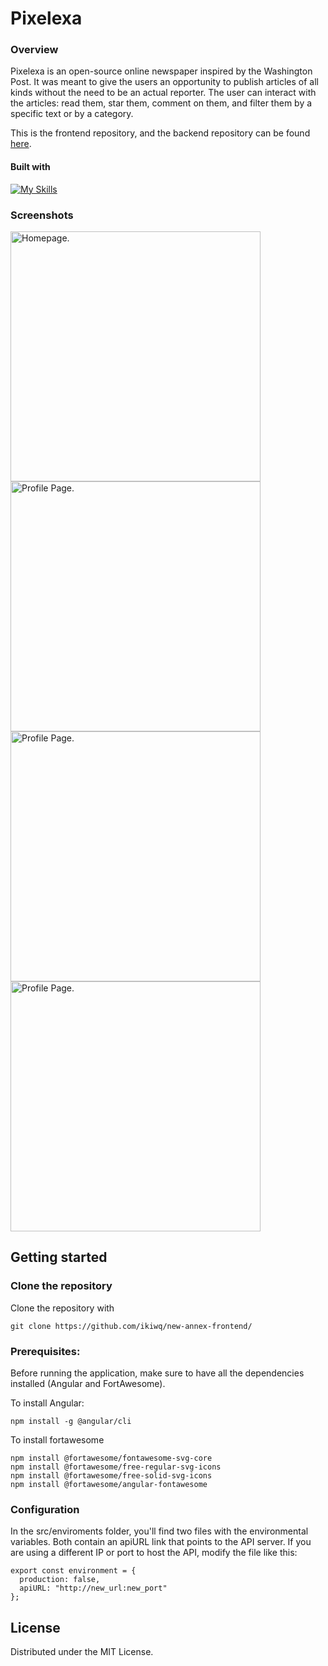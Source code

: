 # Pixelexa
### Overview
Pixelexa is an open-source online newspaper inspired by the Washington Post. It was meant to give the users an opportunity to publish articles of all kinds without the need to be an actual reporter.
The user can interact with the articles: read them, star them, comment on them, and filter them by a specific text or by a category.

This is the frontend repository, and the backend repository can be found [here](https://github.com/ikiwq/pixelexa-backend).

#### Built with
[![My Skills](https://skillicons.dev/icons?i=angular,typescript,nodejs&theme=light)](https://skillicons.dev)

### Screenshots

<p float="left">
<picture>
  <source srcset="https://i.imgur.com/AMxBnTU.png">
  <img alt="Homepage." width="400">
</picture>


<picture>
  <source srcset="https://i.imgur.com/Db849Hr.png">
  <img alt="Profile Page." width="400">
</picture>

<picture>
  <source srcset="https://i.imgur.com/IbeGHRg.png">
  <img alt="Profile Page." width="400">
</picture>

<picture>
  <source srcset="https://i.imgur.com/oSOXbqg.png">
  <img alt="Profile Page." width="400">
</picture>

</p>

## Getting started
### Clone the repository
Clone the repository with
 
    git clone https://github.com/ikiwq/new-annex-frontend/
    
### Prerequisites:
Before running the application, make sure to have all the dependencies installed (Angular and FortAwesome).
    
To install Angular:

    npm install -g @angular/cli
    
To install fortawesome

    npm install @fortawesome/fontawesome-svg-core
    npm install @fortawesome/free-regular-svg-icons
    npm install @fortawesome/free-solid-svg-icons
    npm install @fortawesome/angular-fontawesome
    
### Configuration
In the src/enviroments folder, you'll find two files with the environmental variables. Both contain an apiURL link that points to the API server.
If you are using a different IP or port to host the API, modify the file like this:

    export const environment = {
      production: false,
      apiURL: "http://new_url:new_port"
    };
   
## License
Distributed under the MIT License.
